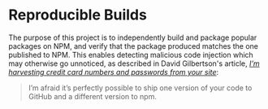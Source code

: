# Reproducible Builds

The purpose of this project is to independently build and package popular packages on NPM, and verify that the package produced matches the one published to NPM. This enables detecting malicious code injection which may otherwise go unnoticed, as described in David Gilbertson's article, [_I’m harvesting credit card numbers and passwords from your site_](https://medium.com/hackernoon/im-harvesting-credit-card-numbers-and-passwords-from-your-site-here-s-how-9a8cb347c5b5):

> I’m afraid it’s perfectly possible to ship one version of your code to GitHub and a different version to npm.
